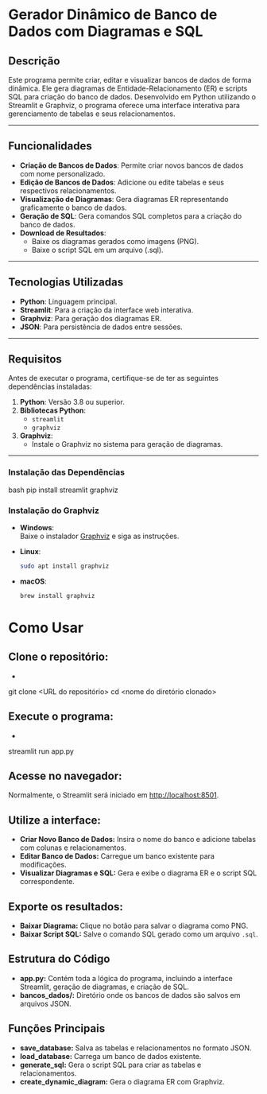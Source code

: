 # Gerador Dinâmico de Banco de Dados com Diagramas e SQL

## Descrição

Este programa permite criar, editar e visualizar bancos de dados de forma dinâmica. Ele gera diagramas de Entidade-Relacionamento (ER) e scripts SQL para criação do banco de dados. Desenvolvido em Python utilizando o Streamlit e Graphviz, o programa oferece uma interface interativa para gerenciamento de tabelas e seus relacionamentos.

---

## Funcionalidades

- **Criação de Bancos de Dados**: Permite criar novos bancos de dados com nome personalizado.
- **Edição de Bancos de Dados**: Adicione ou edite tabelas e seus respectivos relacionamentos.
- **Visualização de Diagramas**: Gera diagramas ER representando graficamente o banco de dados.
- **Geração de SQL**: Gera comandos SQL completos para a criação do banco de dados.
- **Download de Resultados**:
  - Baixe os diagramas gerados como imagens (PNG).
  - Baixe o script SQL em um arquivo (.sql).

---

## Tecnologias Utilizadas

- **Python**: Linguagem principal.
- **Streamlit**: Para a criação da interface web interativa.
- **Graphviz**: Para geração dos diagramas ER.
- **JSON**: Para persistência de dados entre sessões.

---

## Requisitos

Antes de executar o programa, certifique-se de ter as seguintes dependências instaladas:

1. **Python**: Versão 3.8 ou superior.
2. **Bibliotecas Python**:
   - `streamlit`
   - `graphviz`
3. **Graphviz**:
   - Instale o Graphviz no sistema para geração de diagramas.

---

### Instalação das Dependências

bash
pip install streamlit graphviz

### Instalação do Graphviz

- **Windows**:  
  Baixe o instalador [Graphviz](https://graphviz.org/download/) e siga as instruções.

- **Linux**:  
  ```bash
  sudo apt install graphviz

- **macOS**:  
  ```bash
  brew install graphviz

# Como Usar

## Clone o repositório:
-  ```bash
 git clone <URL do repositório>
 cd <nome do diretório clonado>
  

## Execute o programa:
-  ```bash
 streamlit run app.py

## Acesse no navegador:
Normalmente, o Streamlit será iniciado em [http://localhost:8501](http://localhost:8501).

## Utilize a interface:
- **Criar Novo Banco de Dados:** Insira o nome do banco e adicione tabelas com colunas e relacionamentos.
- **Editar Banco de Dados:** Carregue um banco existente para modificações.
- **Visualizar Diagramas e SQL:** Gera e exibe o diagrama ER e o script SQL correspondente.

## Exporte os resultados:
- **Baixar Diagrama:** Clique no botão para salvar o diagrama como PNG.
- **Baixar Script SQL:** Salve o comando SQL gerado como um arquivo `.sql`.

## Estrutura do Código
- **app.py:** Contém toda a lógica do programa, incluindo a interface Streamlit, geração de diagramas, e criação de SQL.
- **bancos_dados/:** Diretório onde os bancos de dados são salvos em arquivos JSON.

## Funções Principais
- **save_database:** Salva as tabelas e relacionamentos no formato JSON.
- **load_database:** Carrega um banco de dados existente.
- **generate_sql:** Gera o script SQL para criar as tabelas e relacionamentos.
- **create_dynamic_diagram:** Gera o diagrama ER com Graphviz.

